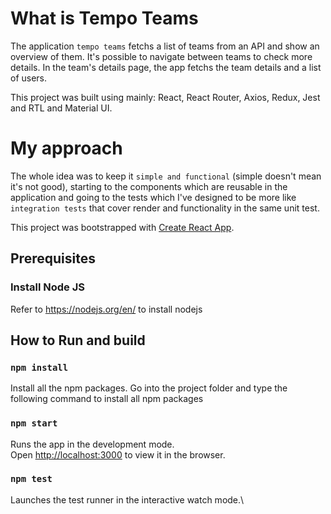 # What is Tempo Teams

The application `tempo teams` fetchs a list of teams from an API and show an overview of them. It's possible to navigate between teams to check more details. In the team's details page, the app fetchs the team details and a list of users.

This project was built using mainly: React, React Router, Axios, Redux, Jest and RTL and Material UI.

# My approach

The whole idea was to keep it `simple and functional` (simple doesn't mean it's not good), starting to the components which are reusable in the application and going to the tests which I've designed to be more like `integration tests` that cover render and functionality in the same unit test.

This project was bootstrapped with [Create React App](https://github.com/facebook/create-react-app).

## Prerequisites

### Install Node JS

Refer to https://nodejs.org/en/ to install nodejs

## How to Run and build

### `npm install`

Install all the npm packages. Go into the project folder and type the following command to install all npm packages

### `npm start`

Runs the app in the development mode.\
Open [http://localhost:3000](http://localhost:3000) to view it in the browser.

### `npm test`

Launches the test runner in the interactive watch mode.\
